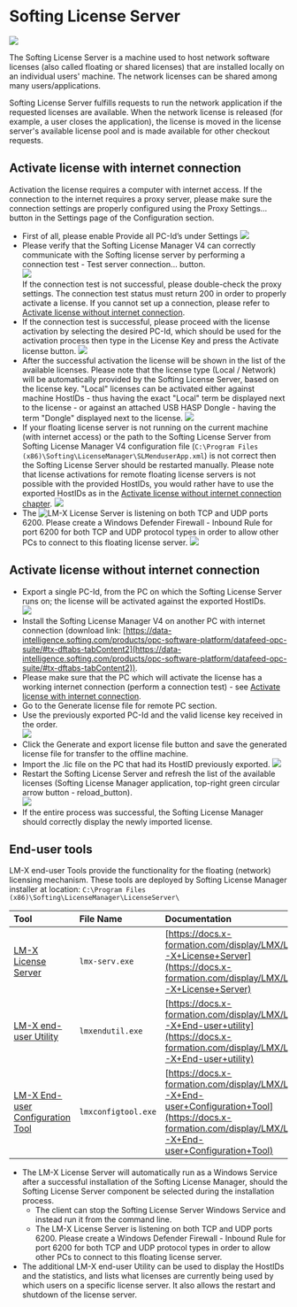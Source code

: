 # Softing License Server

![](LM_available_licenses.png)

The Softing License Server is a machine used to host network software licenses (also called floating or shared licenses) that are installed locally on an individual users' machine. The network licenses can be shared among many users/applications.

Softing License Server fulfills requests to run the network application if the requested licenses are available. When the network license is released (for example, a user closes the application), the license is moved in the license server's available license pool and is made available for other checkout requests.

## Activate license with internet connection

Activation the license requires a computer with internet access. If the connection to the internet requires a proxy server, please make sure the connection settings are properly configured using the Proxy Settings... button in the Settings page of the Configuration section.

  * First of all, please enable Provide all PC-Id’s under Settings ![](LM_provide_all_pc_id.png)
  * Please verify that the Softing License Manager V4 can correctly communicate with the Softing license server by performing a connection test - Test server connection... button.  
    ![](LM_test_connection.png)  
    If the connection test is not successful, please double-check the proxy settings. The connection test status must return 200 in order to properly activate a license.
	If you cannot set up a connection, please refer to [Activate license without internet connection](#activate-license-without-internet-connection).
  * If the connection test is successful, please proceed with the license activation by selecting the desired PC-Id, which should be used for the activation process then type in the License Key and press the Activate license button. ![](LM_activate_license.png)
  * After the successful activation the license will be shown in the list of the available licenses. Please note that the license type (Local / Network) will be automatically provided by the Softing License Server, based on the license key. "Local" licenses can be activated either against machine HostIDs - thus having the exact "Local" term be displayed next to the license - or against an attached USB HASP Dongle - having the term "Dongle" displayed next to the license. ![](LM_license_is_activated.png)
  * If your floating license server is not running on the current machine (with internet access) or the path to the Softing License Server from Softing License Manager V4 configuration file (`C:\Program Files (x86)\Softing\LicenseManager\SLMenduserApp.xml`) is not correct then the Softing License Server should be restarted manually. Please note that license activations for remote floating license servers is not possible with the provided HostIDs, you would rather have to use the exported HostIDs as in the [Activate license without internet connection chapter](#activate-license-without-internet-connection). ![](LM_restart_license_server.png)
  * The ![LM-X License Server](https://docs.x-formation.com/display/LMX/LM-X+License+Server) is listening on both TCP and UDP ports 6200. Please create a Windows Defender Firewall - Inbound Rule for port 6200 for both TCP and UDP protocol types in order to allow other PCs to connect to this floating license server. ![](LM_inbound_rule.png)


## Activate license without internet connection

  * Export a single PC-Id, from the PC on which the Softing License Server runs on; the license will be activated against the exported HostIDs.  
    ![](LM_export_pc_ids.png)
  * Install the Softing License Manager V4 on another PC with internet connection (download link: [https://data-intelligence.softing.com/products/opc-software-platform/datafeed-opc-suite/#tx-dftabs-tabContent2](https://data-intelligence.softing.com/products/opc-software-platform/datafeed-opc-suite/#tx-dftabs-tabContent2)).
  * Please make sure that the PC which will activate the license has a working internet connection (perform a connection test) - see [Activate license with internet connection](#activate-license-with-internet-connection).
  * Go to the Generate license file for remote PC section.
  * Use the previously exported PC-Id and the valid license key received in the order.  
    ![](LM_activate_license_for_another_pc.png)
  * Click the Generate and export license file button and save the generated license file for transfer to the offline machine.
  * Import the .lic file on the PC that had its HostID previously exported.
    ![](LM_import_license_file.png)
  * Restart the Softing License Server and refresh the list of the available licenses (Softing License Manager application, top-right green circular arrow button - reload_button).  
    ![](LM_restart_license_server.png)
  * If the entire process was successful, the Softing License Manager should correctly display the newly imported license.

## End-user tools

LM-X end-user Tools provide the functionality for the floating (network) licensing mechanism. These tools are deployed by Softing License Manager installer at location: `C:\Program Files (x86)\Softing\LicenseManager\LicenseServer\`

| Tool | File Name | Documentation |
| :--- | :-------- | :------------ |
| [LM-X License Server](https://docs.x-formation.com/display/LMX/LM-X+License+Server) | `lmx-serv.exe` | [https://docs.x-formation.com/display/LMX/LM-X+License+Server](https://docs.x-formation.com/display/LMX/LM-X+License+Server) |
| [LM-X end-user Utility](https://docs.x-formation.com/display/LMX/LM-X+End-user+utility) | `lmxendutil.exe` | [https://docs.x-formation.com/display/LMX/LM-X+End-user+utility](https://docs.x-formation.com/display/LMX/LM-X+End-user+utility) |
| [LM-X End-user Configuration Tool](https://docs.x-formation.com/display/LMX/LM-X+End-user+Configuration+Tool) | `lmxconfigtool.exe` | [https://docs.x-formation.com/display/LMX/LM-X+End-user+Configuration+Tool](https://docs.x-formation.com/display/LMX/LM-X+End-user+Configuration+Tool) |

  * The LM-X License Server will automatically run as a Windows Service after a successful installation of the Softing License Manager, should the Softing License Server component be selected during the installation process.
    - The client can stop the Softing License Server Windows Service and instead run it from the command line.
	- The LM-X License Server is listening on both TCP and UDP ports 6200. Please create a Windows Defender Firewall - Inbound Rule for port 6200 for both TCP and UDP protocol types in order to allow other PCs to connect to this floating license server.
  * The additional LM-X end-user Utility can be used to display the HostIDs and the statistics, and lists what licenses are currently being used by which users on a specific license server. It also allows the restart and shutdown of the license server.
